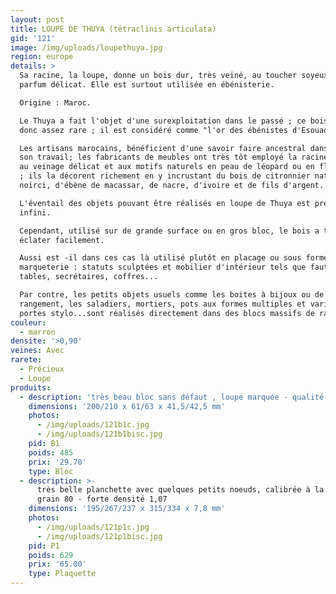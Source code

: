 ```yaml
---
layout: post
title: LOUPE DE THUYA (tétraclinis articulata)
gid: '121'
image: /img/uploads/loupethuya.jpg
region: europe
details: >
  Sa racine, la loupe, donne un bois dur, très veiné, au toucher soyeux et au
  parfum délicat. Elle est surtout utilisée en ébénisterie. 

  Origine : Maroc.

  Le Thuya a fait l'objet d'une surexploitation dans le passé ; ce bois devient
  donc assez rare ; il est considéré comme "l'or des ébénistes d'Esouaouira.

  Les artisans marocains, bénéficient d'une savoir faire ancestral dans l'art de
  son travail; les fabricants de meubles ont très tôt employé la racine du Thuya
  au veinage délicat et aux motifs naturels en peau de léopard ou en flammèches
  ; ils la décorent richement en y incrustant du bois de citronnier naturel ou
  noirci, d'ébène de macassar, de nacre, d'ivoire et de fils d'argent. 

  L'éventail des objets pouvant être réalisés en loupe de Thuya est presque
  infini. 

  Cependant, utilisé sur de grande surface ou en gros bloc, le bois a tendance à
  éclater facilement. 

  Aussi est -il dans ces cas là utilisé plutôt en placage ou sous forme de
  marqueterie : statuts sculptées et mobilier d'intérieur tels que fauteuil,
  tables, secrétaires, coffres... 

  Par contre, les petits objets usuels comme les boites à bijoux ou de
  rangement, les saladiers, mortiers, pots aux formes multiples et variées,
  portes stylo...sont réalisés directement dans des blocs massifs de racine. 
couleur:
  - marron
densite: '>0,90'
veines: Avec
rarete:
  - Précieux
  - Loupe
produits:
  - description: 'très beau bloc sans défaut , loupe marquée - qualité A++ - densité 0,91'
    dimensions: '200/210 x 61/63 x 41,5/42,5 mm'
    photos:
      - /img/uploads/121b1c.jpg
      - /img/uploads/121b1bisc.jpg
    pid: B1
    poids: 485
    prix: '29.70'
    type: Bloc
  - description: >-
      très belle planchette avec quelques petits noeuds, calibrée à la JET 22/44
      grain 80 - forte densité 1,07
    dimensions: '195/267/237 x 315/334 x 7,8 mm'
    photos:
      - /img/uploads/121p1c.jpg
      - /img/uploads/121p1bisc.jpg
    pid: P1
    poids: 629
    prix: '65.00'
    type: Plaquette
---
```


